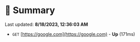 # 📖 Summary
Last updated: **8/18/2023, 12:36:03 AM**

- `GET` [https://google.com](https://google.com) - **Up** (171ms)
